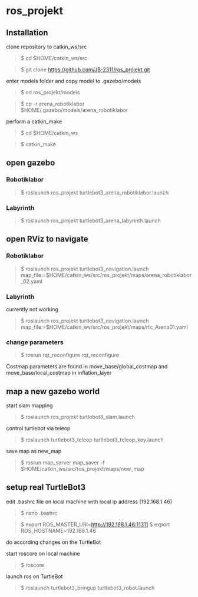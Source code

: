# ros_projekt
## Installation

clone repository to catkin_ws/src

 >$ cd $HOME/catkin_ws/src

 >$ git clone https://github.com/JB-2311/ros_projekt.git

enter models folder and copy model to .gazebo/models

>$ cd ros_projekt/models

>$ cp -r arena_robotiklabor $HOME/.gazebo/models/arena_robotiklabor

perform a catkin_make

>$ cd $HOME/catkin_ws

>$ catkin_make

## open gazebo
### Robotiklabor

>$ roslaunch ros_projekt turtlebot3_arena_robotiklabor.launch

### Labyrinth

>$ roslaunch ros_projekt turtlebot3_arena_labyrinth.launch

## open RViz to navigate
### Robotiklabor

>$ roslaunch ros_projekt turtlebot3_navigation.launch map_file:=$HOME/catkin_ws/src/ros_projekt/maps/arena_robotiklabor_02.yaml

### Labyrinth

currently not working

>$ roslaunch ros_projekt turtlebot3_navigation.launch map_file:=$HOME/catkin_ws/src/ros_projekt/maps/rtc_Arena01.yaml

### change parameters

>$ rosrun rqt_reconfigure rqt_reconfigure

Costmap parameters are found in move_base/global_costmap and move_base/local_costmap in inflation_layer

## map a new gazebo world

start slam mapping

>$ roslaunch ros_projekt turtlebot3_slam.launch

control turtlebot via teleop

>$ roslaunch turtlebot3_teleop turtlebot3_teleop_key.launch

save map as new_map

>$ rosrun map_server map_saver -f \$HOME/catkin_ws/src/ros_projekt/maps/new_map

## setup real TurtleBot3

edit .bashrc file on local machine with local ip address (192.168.1.46)

>$ nano .bashrc

>$ export ROS_MASTER_URI=http://192.168.1.46:11311
>$ export ROS_HOSTNAME=192.168.1.46

do according changes on the TurtleBot

start roscore on local machine

>$ roscore

launch ros on TurtleBot

>$ roslaunch turtlebot3_bringup turtlebot3_robot.launch